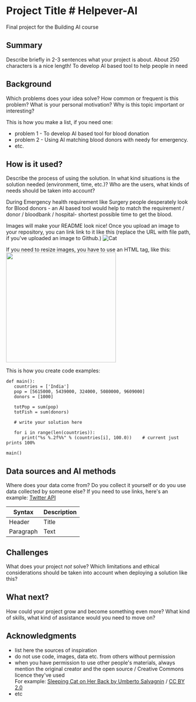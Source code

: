 <!-- This is the markdown template for the final project of the Building AI course, 
created by Reaktor Innovations and University of Helsinki. 
Copy the template, paste it to your GitHub README and edit! -->

# Project Title # Helpever-AI

Final project for the Building AI course

## Summary

Describe briefly in 2-3 sentences what your project is about. About 250 characters is a nice length! 
To develop AI based tool to help people in need

## Background

Which problems does your idea solve? How common or frequent is this problem? What is your personal motivation? Why is this topic important or interesting?

This is how you make a list, if you need one:
* problem 1 - To develop AI based tool for blood donation
* problem 2 - Using AI matching blood donors with needy for emergency.
* etc.


## How is it used?

Describe the process of using the solution. In what kind situations is the solution needed (environment, time, etc.)? Who are the users, what kinds of needs should be taken into account?

During Emergency health requirement like Surgery people desperately look for Blood donors - an AI based tool would help to match the requirement / donor / bloodbank / hospital- shortest possible time to get the blood.

Images will make your README look nice!
Once you upload an image to your repository, you can link link to it like this (replace the URL with file path, if you've uploaded an image to Github.)
![Cat](https://commons.wikimedia.org/wiki/File:Blood_donation_(test_tubes).JPG)

If you need to resize images, you have to use an HTML tag, like this:
<img src="https://commons.wikimedia.org/wiki/File:Blood_donation_(test_tubes).JPG" width="300">

This is how you create code examples:
```
def main():
   countries = ['India']
   pop = [5615000, 5439000, 324000, 5080000, 9609000]   
   donors = [1000]

   totPop = sum(pop)
   totFish = sum(donors)

   # write your solution here

   for i in range(len(countries)):
      print("%s %.2f%%" % (countries[i], 100.0))    # current just prints 100%

main()
```


## Data sources and AI methods
Where does your data come from? Do you collect it yourself or do you use data collected by someone else?
If you need to use links, here's an example:
[Twitter API](https://developer.twitter.com/en/docs)

| Syntax      | Description |
| ----------- | ----------- |
| Header      | Title       |
| Paragraph   | Text        |

## Challenges

What does your project _not_ solve? Which limitations and ethical considerations should be taken into account when deploying a solution like this?

## What next?

How could your project grow and become something even more? What kind of skills, what kind of assistance would you  need to move on? 


## Acknowledgments

* list here the sources of inspiration 
* do not use code, images, data etc. from others without permission
* when you have permission to use other people's materials, always mention the original creator and the open source / Creative Commons licence they've used
  <br>For example: [Sleeping Cat on Her Back by Umberto Salvagnin](https://commons.wikimedia.org/wiki/File:Sleeping_cat_on_her_back.jpg#filelinks) / [CC BY 2.0](https://creativecommons.org/licenses/by/2.0)
* etc
